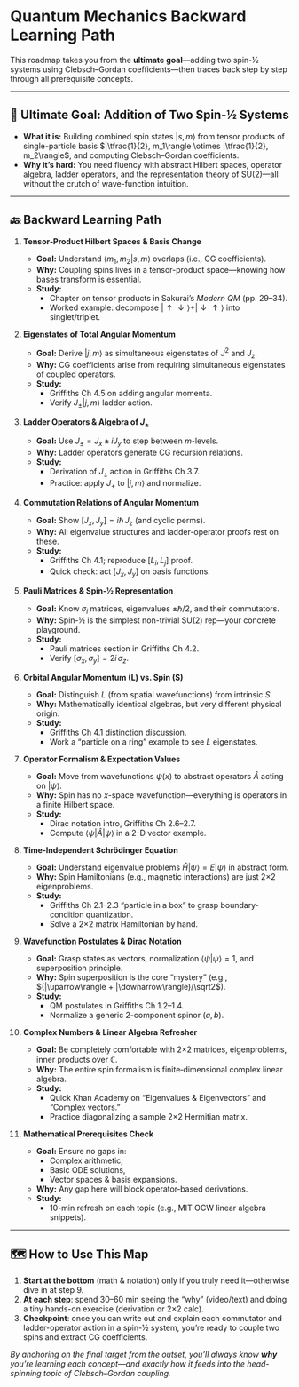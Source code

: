 # Quantum Mechanics Backward Learning Path

This roadmap takes you from the **ultimate goal**—adding two spin-½ systems using Clebsch–Gordan coefficients—then traces back step by step through all prerequisite concepts.

---

## 🎯 Ultimate Goal: Addition of Two Spin-½ Systems

- **What it is:** Building combined spin states $|s, m\rangle$ from tensor products of single-particle basis $|\tfrac{1}{2}, m_1\rangle \otimes |\tfrac{1}{2}, m_2\rangle$, and computing Clebsch–Gordan coefficients.
- **Why it’s hard:** You need fluency with abstract Hilbert spaces, operator algebra, ladder operators, and the representation theory of SU(2)—all without the crutch of wave-function intuition.

---

## 🔙 Backward Learning Path

1. **Tensor‐Product Hilbert Spaces & Basis Change**
   - **Goal:** Understand $\langle m_1, m_2|s, m\rangle$ overlaps (i.e., CG coefficients).
   - **Why:** Coupling spins lives in a tensor-product space—knowing how bases transform is essential.
   - **Study:**
     - Chapter on tensor products in Sakurai’s *Modern QM* (pp. 29–34).
     - Worked example: decompose $|\uparrow\downarrow\rangle + |\downarrow\uparrow\rangle$ into singlet/triplet.

2. **Eigenstates of Total Angular Momentum**
   - **Goal:** Derive $|j,m\rangle$ as simultaneous eigenstates of $J^2$ and $J_z$.
   - **Why:** CG coefficients arise from requiring simultaneous eigenstates of coupled operators.
   - **Study:**
     - Griffiths Ch 4.5 on adding angular momenta.
     - Verify $J_\pm|j,m\rangle$ ladder action.

3. **Ladder Operators & Algebra of $J_\pm$**
   - **Goal:** Use $J_\pm = J_x \pm iJ_y$ to step between $m$-levels.
   - **Why:** Ladder operators generate CG recursion relations.
   - **Study:**
     - Derivation of $J_\pm$ action in Griffiths Ch 3.7.
     - Practice: apply $J_+$ to $|j,m\rangle$ and normalize.

4. **Commutation Relations of Angular Momentum**
   - **Goal:** Show $[J_x, J_y] = i\hbar\,J_z$ (and cyclic perms).
   - **Why:** All eigenvalue structures and ladder-operator proofs rest on these.
   - **Study:**
     - Griffiths Ch 4.1; reproduce $[L_i,L_j]$ proof.
     - Quick check: act $[J_x, J_y]$ on basis functions.

5. **Pauli Matrices & Spin-½ Representation**
   - **Goal:** Know $\sigma_i$ matrices, eigenvalues ±$\hbar/2$, and their commutators.
   - **Why:** Spin-½ is the simplest non-trivial SU(2) rep—your concrete playground.
   - **Study:**
     - Pauli matrices section in Griffiths Ch 4.2.
     - Verify $[\sigma_x, \sigma_y] = 2i\,\sigma_z$.

6. **Orbital Angular Momentum (L) vs. Spin (S)**
   - **Goal:** Distinguish $L$ (from spatial wavefunctions) from intrinsic $S$.
   - **Why:** Mathematically identical algebras, but very different physical origin.
   - **Study:**
     - Griffiths Ch 4.1 distinction discussion.
     - Work a “particle on a ring” example to see $L$ eigenstates.

7. **Operator Formalism & Expectation Values**
   - **Goal:** Move from wavefunctions $\psi(x)$ to abstract operators $\hat A$ acting on $|\psi\rangle$.
   - **Why:** Spin has no $x$-space wavefunction—everything is operators in a finite Hilbert space.
   - **Study:**
     - Dirac notation intro, Griffiths Ch 2.6–2.7.
     - Compute $\langle\psi|\hat A|\psi\rangle$ in a 2-D vector example.

8. **Time-Independent Schrödinger Equation**
   - **Goal:** Understand eigenvalue problems $\hat H|\psi\rangle = E|\psi\rangle$ in abstract form.
   - **Why:** Spin Hamiltonians (e.g., magnetic interactions) are just 2×2 eigenproblems.
   - **Study:**
     - Griffiths Ch 2.1–2.3 “particle in a box” to grasp boundary-condition quantization.
     - Solve a 2×2 matrix Hamiltonian by hand.

9. **Wavefunction Postulates & Dirac Notation**
   - **Goal:** Grasp states as vectors, normalization $\langle\psi|\psi\rangle = 1$, and superposition principle.
   - **Why:** Spin superposition is the core “mystery” (e.g., $(|\uparrow\rangle + |\downarrow\rangle)/\sqrt2$).
   - **Study:**
     - QM postulates in Griffiths Ch 1.2–1.4.
     - Normalize a generic 2-component spinor $(a,b)$.

10. **Complex Numbers & Linear Algebra Refresher**
    - **Goal:** Be completely comfortable with 2×2 matrices, eigenproblems, inner products over $\mathbb{C}$.
    - **Why:** The entire spin formalism is finite‐dimensional complex linear algebra.
    - **Study:**
      - Quick Khan Academy on “Eigenvalues & Eigenvectors” and “Complex vectors.”
      - Practice diagonalizing a sample 2×2 Hermitian matrix.

11. **Mathematical Prerequisites Check**
    - **Goal:** Ensure no gaps in:
      - Complex arithmetic,
      - Basic ODE solutions,
      - Vector spaces & basis expansions.
    - **Why:** Any gap here will block operator‐based derivations.
    - **Study:**
      - 10-min refresh on each topic (e.g., MIT OCW linear algebra snippets).

---

## 🗺️ How to Use This Map

1. **Start at the bottom** (math & notation) only if you truly need it—otherwise dive in at step 9.
2. **At each step**: spend 30–60 min seeing the “why” (video/text) and doing a tiny hands-on exercise (derivation or 2×2 calc).
3. **Checkpoint**: once you can write out and explain each commutator and ladder-operator action in a spin-½ system, you’re ready to couple two spins and extract CG coefficients.

_By anchoring on the final target from the outset, you’ll always know **why** you’re learning each concept—and exactly how it feeds into the head-spinning topic of Clebsch–Gordan coupling._

